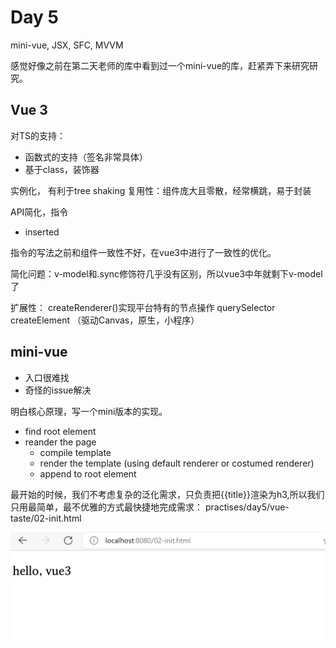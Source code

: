 # Day 5

mini-vue, JSX, SFC, MVVM

感觉好像之前在第二天老师的库中看到过一个mini-vue的库，赶紧弄下来研究研究。

## Vue 3

对TS的支持：
- 函数式的支持（签名非常具体）
- 基于class，装饰器

实例化， 有利于tree shaking
复用性：组件庞大且零散，经常横跳，易于封装

API简化，指令
- inserted

指令的写法之前和组件一致性不好，在vue3中进行了一致性的优化。

简化问题：v-model和.sync修饰符几乎没有区别，所以vue3中年就剩下v-model了

扩展性：
createRenderer()实现平台特有的节点操作
querySelector
createElement
（驱动Canvas，原生，小程序）

## mini-vue 
- 入口很难找
- 奇怪的issue解决

明白核心原理，写一个mini版本的实现。

- find root element
- reander the page
  - compile template
  - render the template (using default renderer or costumed renderer)
  - append to root element
 
最开始的时候，我们不考虑复杂的泛化需求，只负责把{{title}}渲染为h3,所以我们只用最简单，最不优雅的方式最快捷地完成需求：
practises/day5/vue-taste/02-init.html

![](./images/res5_1.png)